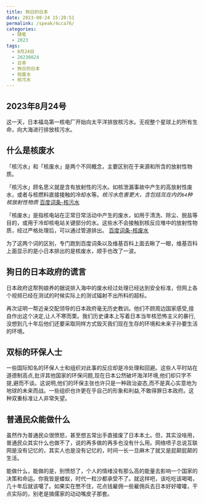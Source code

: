 ```yaml
---
title: 狗日的日本
date: 2023-08-24 15:20:51
permalink: /speak/4cca76/
categories:
  - 随笔
  - 2023
tags:
  - 8月24日
  - 20230824
  - 日本
  - 狗日的日本
  - 核废水
  - 核污水
---
```


## 2023年8月24号

这一天，日本福岛第一核电厂开始向太平洋排放核污水。无视整个星球上的所有生命，向大海进行排放核污水。

<!-- more -->

<InArticleAdsense
    data-ad-client="ca-pub-1725717718088510"
    data-ad-slot="7426219401">
</InArticleAdsense>

## 什么是核废水

「核污水」和「核废水」是两个不同概念，主要区别在于来源和所含的放射性物质。

「核污水」顾名思义就是含有放射性的污水。如核泄漏事故中产生的高放射性废水，或者与核燃料直接接触的冷却水等。*核污水危害更大，含包括氚在内的`64`种核放射性物质*
[百度词条-核污水](https://baike.baidu.com/item/%E6%A0%B8%E6%B1%A1%E6%B0%B4?fromModule=lemma_search-box)

「核废水」是指核电站在正常日常活动中产生的废水，如用于清洗、除尘、脱盐等目的，或用于冷却核电站关键部分的水。这些水不会接触到核反应堆中的放射性物质，经过严格处理后，可以通过管道排出。
[百度词条-核废水](https://baike.baidu.com/item/%E6%A0%B8%E5%BA%9F%E6%B0%B4?fromModule=lemma_search-box)

为了这两个词的区别，专门跑到百度词条以及维基百科上面去瞅了一眼，维基百科上面显示的是小日本排出的是核废水，顺手也改了一波。

## 狗日的日本政府的谎言

日本政府这帮狗娘养的据说排入海中的废水经过处理已经达到安全标准，但网上各个视频已经在测试的时候实际上的测试辐射不出所料的超标。

再次证明一帮近亲交配领导的日本政府毫无历史教训。他们不顾周边国家感受,擅自作出这个决定,让人不寒而栗。我们历史课本上写着日本当年核恐怖主义的暴行,没想到几十年后他们还要采取同样方式毁灭我们现在生存的环境和未来子孙要生活的环境。

## 双标的环保人士

一些国际知名的环保人士和组织对此事的反应却是冷处理和回避。这些人平时站在道德制高点,批评其他国家的环保问题,现在日本公然破坏海洋环境,他们却只字不提,避而不谈。这说明,他们的环保主张也许只是一种政治姿态,而不是真心实意地为地球的未来而战。一些组织也许更在乎自己的形象和利益,不敢得罪日本政府。这种双重标准让人非常失望。

## 普通民众能做什么

虽然作为普通民众很愤怒，甚至想五常出手直接废了日本本土。但，其实没啥用，普通民众其实什么也做不了，说的再多做的再多也没有什么用。网络喷子总说互联网是没有记忆的，其实人也是没有记忆的，时间一长一旦麻木了就又是屁颠屁颠的生活。

能做什么，能做的是，别愤怒了，个人的情绪没有那么高的能量去影响一个国家的决策和命运。你我皆是蝼蚁，时代一粒沙都承受不了。就这样吧，该吃吃该喝喝，几十年后就该噶了。如果实在憋不住，花点钱雇佣一些雇佣兵去日本好好嚯嚯，干点实际的，别老是搞儒家的动动嘴皮子那套。
